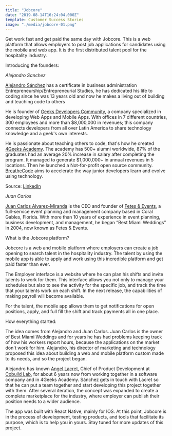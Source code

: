 ```yaml
---
title: "Jobcore"
date: "2019-08-14T16:24:04.000Z"
template: Customer Success Stories
image: "./media/jobcore-01.png"
---
```

Get work fast and get paid the same day with Jobcore. This is a web platform that allows employers to post job applications for candidates using the mobile and web app. It is the first distributed talent pool for the hospitality industry.

<title-4>Introducing the founders:</title-4>

*Alejandro Sanchez*

[Alejandro Sánchez](https://www.linkedin.com/in/alesanchezr/?locale=es_ES) has a certificate in business administration  Entrepreneurship/Entrepreneurial Studies, he has dedicated his life to coding since he was 13 years old and now he makes a living out of building and teaching code to others 

He is founder of [Geeks Developers Community](https://4geeks.co/),  a company specialized in developing Web Apps and Mobile Apps. With offices in 7 different countries, 300 employees and more than $8,000,000 in revenues; this company  connects developers from all over Latin America to share technology knowledge and a geek's own interests. 

He is passionate about teaching others to code, that's how he created [4Geeks Academy](https://www.4geeksacademy.co/es/inicio/). The academy has 500+ alumni worldwide, 87% of the graduates had an average 20% increase in salary after completing the program. It managed to generate $1,000,000+ in annual revenues in 5 locations. Then he launched a Not-for-profit open source community. [BreatheCode](https://breatheco.de/) aims to accelerate the way junior developers learn and evolve using technology.

Source: [LinkedIn](https://www.linkedin.com/in/alesanchezr/?locale=es_ES)

*Juan Carlos*

[Juan Carlos Alvarez-Miranda](https://www.linkedin.com/in/juan-carlos-miranda-8494a3aa/) is the CEO and founder of [Fetes & Events](https://bestmiamiweddings.com/?gclid=CjwKCAjwr8zoBRA0EiwANmvpYEvMKSx01ODW0kTooBv-sSfNwl6ODH0OKORoHKnIA_lRbOsE-UM8JRoCP7IQAvD_BwE), a full-service event planning and management company based in Coral Gables, Florida. With more than 10 years of experience in event planning, business development, and management, he began “Best Miami Weddings” in 2004, now known as Fetes & Events.

<title-4>What is the Jobcore platform?</title-4>

Jobcore is a web and mobile platform where employers can create a job opening to search talent in the hospitality industry. The talent by using the mobile app is able to apply and work using this incredible platform and get paid faster than ever.

The Employer interface is a website where he can plan his shifts and invite talents to work for them. This interface allows you not only to manage your schedules but also to see the activity for the specific job, and track the time that your talents work on each shift. In the next release, the capabilities of making payroll will become available. 

For the talent, the mobile app allows them to get notifications for open positions, apply, and full fill the shift and track payments all in one place.

<title-4>How everything started:</title-4>

The idea comes from Alejandro and Juan Carlos. Juan Carlos is the owner of Best Miami Weddings and for years he has had problems keeping track of how his workers report hours, because the applications on the market don't work for him. 
Alejandro, his director of marketing and technology proposed this idea about building a web and mobile platform custom made to its needs, and so the project began.

Alejandro has known [Angel Lacret](https://www.linkedin.com/in/alacret/), Chief of Product Development at [Cobuild Lab](https://cobuildlab.com/), for about 6 years now from working together in a software company and in 4Geeks Academy. Sánchez gets in touch with Lacret so that he can put a team together and start developing this project together with them.
After several iteration, the concept was expanded to create a complete marketplace for the industry, where employer can publish their position needs to a wider audience.

The app was built with React Native, mainly for IOS. At this point, Jobcore is in the process of development, testing products, and tools that facilitate its purpose, which is to help you in yours. Stay tuned for more updates of this project.
